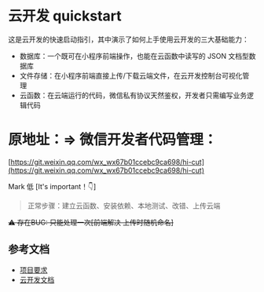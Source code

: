 # 云开发 quickstart

这是云开发的快速启动指引，其中演示了如何上手使用云开发的三大基础能力：

- 数据库：一个既可在小程序前端操作，也能在云函数中读写的 JSON 文档型数据库
- 文件存储：在小程序前端直接上传/下载云端文件，在云开发控制台可视化管理
- 云函数：在云端运行的代码，微信私有协议天然鉴权，开发者只需编写业务逻辑代码

# 原地址：=> 微信开发者代码管理：
[https://git.weixin.qq.com/wx_wx67b01ccebc9ca698/hi-cut](https://git.weixin.qq.com/wx_wx67b01ccebc9ca698/hi-cut)

Mark 低 [It's important！👇]

> 正常步骤：建立云函数、安装依赖、本地测试、改错、上传云端

~~⚠️ 存在BUG: 只能处理一次[前端解决 上传时随机命名]~~

## 参考文档

- [项目要求](https://mubu.com/doc/5dKLwOlgdIq)
- [云开发文档](https://developers.weixin.qq.com/miniprogram/dev/wxcloud/basis/getting-started.html)
